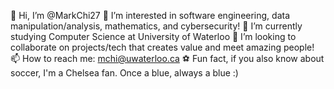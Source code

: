 👋 Hi, I’m @MarkChi27
👀 I’m interested in software engineering, data manipulation/analysis, mathematics, and cybersecurity!
🌱 I’m currently studying Computer Science at University of Waterloo
💞️ I’m looking to collaborate on projects/tech that creates value and meet amazing people!
📫 How to reach me: mchi@uwaterloo.ca
:soccer: Fun fact, if you also know about soccer, I'm a Chelsea fan. Once a blue, always a blue :)
